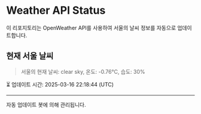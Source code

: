 
# Weather API Status

이 리포지토리는 OpenWeather API를 사용하여 서울의 날씨 정보를 자동으로 업데이트합니다.

## 현재 서울 날씨
> 서울의 현재 날씨: clear sky, 온도: -0.76°C, 습도: 30%

⏳ 업데이트 시간: 2025-03-16 22:18:44 (UTC)

---
자동 업데이트 봇에 의해 관리됩니다.
